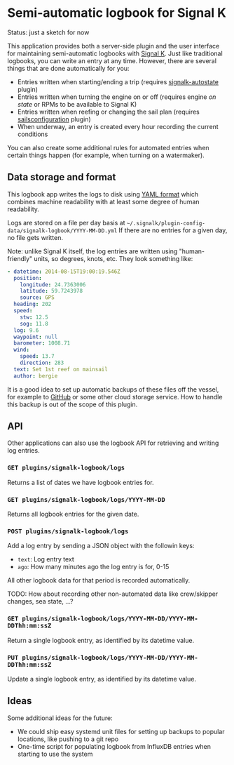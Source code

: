 Semi-automatic logbook for Signal K
===================================

Status: just a sketch for now

This application provides both a server-side plugin and the user interface for maintaining semi-automatic logbooks with [Signal K](https://signalk.org). Just like traditional logbooks, you can write an entry at any time. However, there are several things that are done automatically for you:

* Entries written when starting/ending a trip (requires [signalk-autostate](https://github.com/meri-imperiumi/signalk-autostate) plugin)
* Entries written when turning the engine on or off (requires engine _on state_ or RPMs to be available to Signal K)
* Entries written when reefing or changing the sail plan (requires [sailsconfiguration](https://github.com/SignalK/sailsconfiguration) plugin)
* When underway, an entry is created every hour recording the current conditions

You can also create some additional rules for automated entries when certain things happen (for example, when turning on a watermaker).

## Data storage and format

This logbook app writes the logs to disk using [YAML format](https://en.wikipedia.org/wiki/YAML) which combines machine readability with at least some degree of human readability.

Logs are stored on a file per day basis at `~/.signalk/plugin-config-data/signalk-logbook/YYYY-MM-DD.yml` 
If there are no entries for a given day, no file gets written.

Note: unlike Signal K itself, the log entries are written using "human-friendly" units, so degrees, knots, etc. They look something like:

```yaml
- datetime: 2014-08-15T19:00:19.546Z
  position:
    longitude: 24.7363006
    latitude: 59.7243978
    source: GPS
  heading: 202
  speed:
    stw: 12.5
    sog: 11.8
  log: 9.6
  waypoint: null
  barometer: 1008.71
  wind:
    speed: 13.7
    direction: 283
  text: Set 1st reef on mainsail
  author: bergie
```

It is a good idea to set up automatic backups of these files off the vessel, for example to [GitHub](https://github.com) or some other cloud storage service. How to handle this backup is out of the scope of this plugin.

## API

Other applications can also use the logbook API for retrieving and writing log entries.

### `GET plugins/signalk-logbook/logs`

Returns a list of dates we have logbook entries for.

### `GET plugins/signalk-logbook/logs/YYYY-MM-DD`

Returns all logbook entries for the given date.

### `POST plugins/signalk-logbook/logs`

Add a log entry by sending a JSON object with the followin keys:

* `text`: Log entry text
* `ago`: How many minutes ago the log entry is for, 0-15

All other logbook data for that period is recorded automatically.

TODO: How about recording other non-automated data like crew/skipper changes, sea state, ...?

### `GET plugins/signalk-logbook/logs/YYYY-MM-DD/YYYY-MM-DDThh:mm:ssZ`

Return a single logbook entry, as identified by its datetime value.

### `PUT plugins/signalk-logbook/logs/YYYY-MM-DD/YYYY-MM-DDThh:mm:ssZ`

Update a single logbook entry, as identified by its datetime value.

## Ideas

Some additional ideas for the future:

* We could ship easy systemd unit files for setting up backups to popular locations, like pushing to a git repo
* One-time script for populating logbook from InfluxDB entries when starting to use the system
